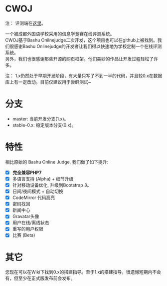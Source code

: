 # CWOJ     
注： 评测端在[这里](https://github.com/CDFLS/cwoj_daemon)。    

一个被成都外国语学校采用的信息学竞赛在线评测系统。     
CWOJ基于Bashu Onilnejudge二次开发，这个项目也可以在github上被找到。我们很感谢Bashu Onlinejudge的开发者让我们得以快速地为学校定制一个在线评测系统。     
另外，我们也很感谢那些开源的网页框架。他们美妙的作品让开发过程轻松了许多。     
     
注： 1.x仍然处于早期开发阶段，有大量只写了不到一半的代码，并且较0.x在数据库上有一定改动。目前仅建议用于尝鲜测试~     
     
# 分支
- master: 当前开发分支(1.x)。
- stable-0.x: 稳定版本分支(0.x)。

# 特性
相比原始的 Bashu Online Judge, 我们做了如下提升:
- [X] <b>完全兼容PHP7</b>
- [X] 多语言支持 (Alpha) + 细节升级
- [X] 针对移动设备优化, 升级到Bootstrap 3。
- [X] 日间/夜间模式 + 自动切换
- [X] CodeMirror 代码高亮
- [X] 密码找回    
- [X] 新闻中心
- [X] Gravatar头像
- [X] 用户在线/离线状态    
- [X] 重写的用户权限    
- [X] 比赛 (Beta) 

# 其它    
您现在可以在Wiki下找到0.x的搭建指导。至于1.x的搭建指导，很遗憾短期内不会有，但至少在正式版发布前会发布。
